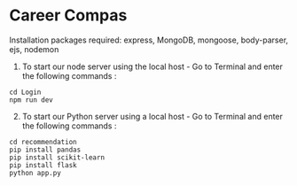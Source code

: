 <h1>Career Compas</h1>

Installation packages required: express, MongoDB, mongoose, body-parser, ejs, nodemon

1) To start our node server using the local host -
Go to Terminal and enter the following commands :

```
cd Login
npm run dev
```

2) To start our Python server using a local host -
Go to Terminal and enter the following commands :

```
cd recommendation
pip install pandas 
pip install scikit-learn 
pip install flask
python app.py
```
